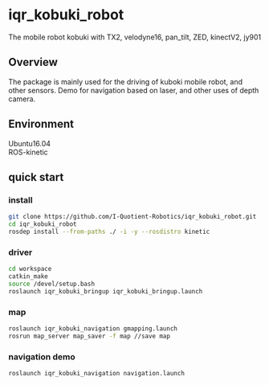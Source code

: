 # iqr_kobuki_robot
The mobile robot kobuki with TX2, velodyne16, pan_tilt, ZED, kinectV2, jy901
## Overview
The package is mainly used for the driving of kuboki mobile robot, and other sensors. Demo for navigation based on laser, and other uses of depth camera.
## Environment
Ubuntu16.04\
ROS-kinetic
## quick start
### install
```bash
git clone https://github.com/I-Quotient-Robotics/iqr_kobuki_robot.git
cd iqr_kobuki_robot
rosdep install --from-paths ./ -i -y --rosdistro kinetic
```
### driver
```bash
cd workspace
catkin_make
source /devel/setup.bash
roslaunch iqr_kobuki_bringup iqr_kobuki_bringup.launch
```
### map
```bash
roslaunch iqr_kobuki_navigation gmapping.launch
rosrun map_server map_saver -f map //save map
```
### navigation demo
```bash
roslaunch iqr_kobuki_navigation navigation.launch
```
